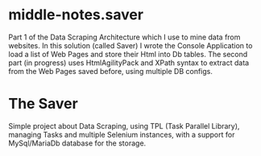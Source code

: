# middle-notes.saver

Part 1 of the Data Scraping Architecture which I use to mine data from websites.
In this solution (called Saver) I wrote the Console Application to load a list of Web Pages and store their Html into Db tables.
The second part (in progress) uses HtmlAgilityPack and XPath syntax to extract data from the Web Pages saved before, using multiple DB configs.

# The Saver
Simple project about Data Scraping, using TPL (Task Parallel Library), managing Tasks and multiple Selenium instances, with a support for MySql/MariaDb database for the storage.
